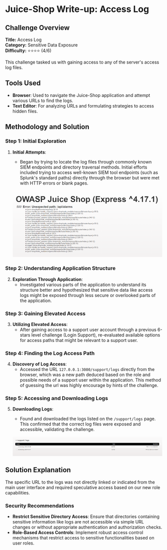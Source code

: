 # Juice-Shop Write-up: Access Log

## Challenge Overview

**Title:** Access Log  
**Category:** Sensitive Data Exposure  
**Difficulty:** ⭐⭐⭐⭐ (4/6)

This challenge tasked us with gaining access to any of the server's access log files.

## Tools Used

- **Browser**: Used to navigate the Juice-Shop application and attempt various URLs to find the logs.
- **Text Editor**: For analyzing URLs and formulating strategies to access hidden files.

## Methodology and Solution

### Step 1: Initial Exploration

1. **Initial Attempts**:
   - Began by trying to locate the log files through commonly known SIEM endpoints and directory traversal methods. Initial efforts included trying to access well-known SIEM tool endpoints (such as Splunk's standard paths) directly through the browser but were met with HTTP errors or blank pages.

   ![error in path](../assets/difficulty4/access_log_1.png)

### Step 2: Understanding Application Structure

2. **Exploration Through Application**:
   - Investigated various parts of the application to understand its structure better and hypothesized that sensitive data like access logs might be exposed through less secure or overlooked parts of the application.

### Step 3: Gaining Elevated Access

3. **Utilizing Elevated Access**:
   - After gaining access to a support user account through a previous 6-stars level challenge (Login Support), re-evaluated available options for access paths that might be relevant to a support user.

### Step 4: Finding the Log Access Path

4. **Discovery of Log Access**:
   - Accessed the URL `127.0.0.1:3000/support/logs` directly from the browser, which was a new path deduced based on the role and possible needs of a support user within the application. This method of guessing the url was highly encourage by hints of the challenge.

### Step 5: Accessing and Downloading Logs

5. **Downloading Logs**:
   - Found and downloaded the logs listed on the `/support/logs` page. This confirmed that the correct log files were exposed and accessible, validating the challenge.

   ![log page](../assets/difficulty4/access_log_2.png)

## Solution Explanation

The specific URL to the logs was not directly linked or indicated from the main user interface and required speculative access based on our new role capabilities.

### Security Recommendations

- **Restrict Sensitive Directory Access**: Ensure that directories containing sensitive information like logs are not accessible via simple URL changes or without appropriate authentication and authorization checks.
- **Role-Based Access Controls**: Implement robust access control mechanisms that restrict access to sensitive functionalities based on user roles.
